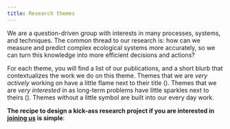 ```yaml
---
title: Research themes
---
```


We are a question-driven group with interests in many processes, systems, and techniques. The common thread to our research is: how can we measure and predict complex ecological systems more accurately, so we can turn this knowledge into more efficient decisions and actions?

For each theme, you will find a list of our publications, and a short blurb that contextualizes the work we do on this theme. Themes that we are *very actively* working on have a little flame next to their title (<i class="ri-fire-line"></i>). Themes that we are *very interested in* as long-term problems have little sparkles next to theirs (<i class="ri-sparkling-line"></i>). Themes without a little symbol are built into our every day work.

**The recipe to design a kick-ass research project if you are interested in [joining us](/opportunities/) is simple**:

<div style="text-align: center;">
<i class="ri-fire-line"></i> <i class="ri-equal-line"></i> <i class="ri-heart-line"></i> &nbsp;&nbsp;&nbsp;&nbsp;&nbsp;&nbsp;&nbsp;&nbsp;&nbsp;&nbsp;&nbsp; <i class="ri-fire-line"></i> <i class="ri-add-line"></i> <i class="ri-sparkling-line"></i> <i class="ri-equal-line"></i> <i class="ri-hearts-line"></i>
</div>